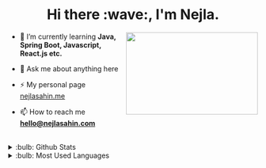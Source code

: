 <h1 align="center">Hi there :wave:, I'm Nejla. </h1>

<img src="https://media.giphy.com/media/xuXzcHMkuwvf2/source.gif" align="right" width="266" height="166">

- 🌱 I’m currently learning **Java, Spring Boot, Javascript, React.js etc.**

- 💬 Ask me about anything here

- ⚡ My personal page [nejlasahin.me](https://nejlasahin.me/)

- 📫 How to reach me **hello@nejlasahin.com**

<br />

<details>
<summary>:bulb: Github Stats</summary>
<img src="https://github-readme-stats.vercel.app/api?username=nejlasahin&show_icons=true" >
</details>

<details>
<summary>:bulb:  Most Used Languages</summary>
<img src="https://github-readme-stats.vercel.app/api/top-langs/?username=nejlasahin&layout=compact" >
</details>




